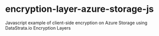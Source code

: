 # encryption-layer-azure-storage-js
Javascript example of client-side encryption on Azure Storage using DataStrata.io Encryption Layers
